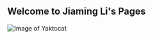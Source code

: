 ## Welcome to Jiaming Li's Pages
![Image of Yaktocat](https://octodex.github.com/images/yaktocat.png)
